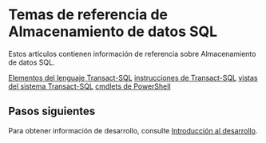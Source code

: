<properties
   pageTitle="Temas de referencia sobre Almacenamiento de datos SQL | Microsoft Azure"
   description="Vínculos al contenido de referencia de Almacenamiento de datos SQL."
   services="sql-data-warehouse"
   documentationCenter="NA"
   authors="barbkess"
   manager="jhubbard"
   editor=""/>

<tags
   ms.service="sql-data-warehouse"
   ms.devlang="NA"
   ms.topic="article"
   ms.tgt_pltfrm="NA"
   ms.workload="data-services"
   ms.date="06/23/2015"
   ms.author="barbkess"/>

# Temas de referencia de Almacenamiento de datos SQL

Estos artículos contienen información de referencia sobre Almacenamiento de datos SQL.

[Elementos del lenguaje Transact-SQL][] [instrucciones de Transact-SQL][] [vistas del sistema Transact-SQL][] [cmdlets de PowerShell][]



## Pasos siguientes
Para obtener información de desarrollo, consulte [Introducción al desarrollo][].

<!--Image references-->

<!--Article references-->
[Introducción al desarrollo]: sql-data-warehouse-overview-develop.md
[Elementos del lenguaje Transact-SQL]: sql-data-warehouse-reference-tsql-language-elements.md
[instrucciones de Transact-SQL]: sql-data-warehouse-reference-tsql-statements.md
[vistas del sistema Transact-SQL]: sql-data-warehouse-reference-tsql-system-views.md
[cmdlets de PowerShell]: sql-data-warehouse-reference-powershell-cmdlets.md


<!--MSDN references-->

<!---HONumber=August15_HO6-->